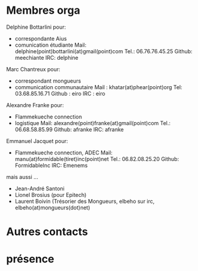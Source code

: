 # Membres orga

Delphine Bottarlini
pour:
 * correspondante Aius
 * comunication étudiante
Mail: 		delphine(point)bottarlini(at)gmail(point)com
Tel.: 		06.76.76.45.25
Github: 	meechiante
IRC: 		delphine

Marc Chantreux
pour:
 * correspondant mongueurs
 * communication communautaire
Mail : 		khatar(at)phear(point)org
Tel:            03.68.85.16.71
Github : 	eiro
IRC : 		eiro

Alexandre Franke
pour:
 * Flammekueche connection
 * logistique
Mail:   	alexandre(point)franke(at)gmail(point)com
Tel.:   	06.68.58.85.99
Github: 	afranke
IRC:    	afranke

Emmanuel Jacquet
pour:
 * Flammekueche connection, ADEC
Mail:     manu(at)formidable(tiret)inc(point)net
Tel.:     06.82.08.25.20
Github: 	FormidableInc
IRC:    	Emenems

mais aussi ...

 * Jean-André Santoni
 * Lionel Brosius (pour Epitech)
 * Laurent Boivin (Trésorier des Mongueurs, elbeho sur irc, elbeho(at)mongueurs(dot)net)

# Autres contacts

# présence


